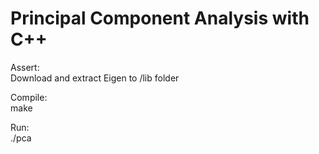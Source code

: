 # Principal Component Analysis with C++

Assert: <br>
Download and extract Eigen to /lib folder

Compile: <br>
make

Run: <br>
./pca
